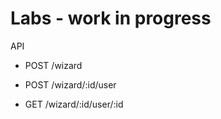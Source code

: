 # Labs - work in progress

API

- POST /wizard

- POST /wizard/:id/user

- GET /wizard/:id/user/:id
